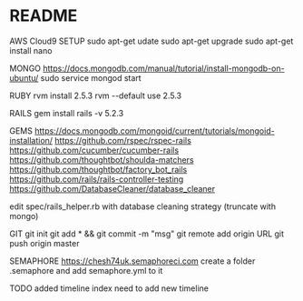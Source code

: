 # README

AWS Cloud9 SETUP
sudo apt-get udate
sudo apt-get upgrade
sudo apt-get install nano

MONGO
https://docs.mongodb.com/manual/tutorial/install-mongodb-on-ubuntu/
sudo service mongod start

RUBY
rvm install 2.5.3
rvm --default use 2.5.3

RAILS
gem install rails -v 5.2.3

GEMS
https://docs.mongodb.com/mongoid/current/tutorials/mongoid-installation/
https://github.com/rspec/rspec-rails
https://github.com/cucumber/cucumber-rails
https://github.com/thoughtbot/shoulda-matchers
https://github.com/thoughtbot/factory_bot_rails
https://github.com/rails/rails-controller-testing
https://github.com/DatabaseCleaner/database_cleaner

edit spec/rails_helper.rb with database cleaning strategy (truncate with mongo)

GIT
git init
git add * && git commit -m "msg"
git remote add origin URL
git push origin master

SEMAPHORE
https://chesh74uk.semaphoreci.com
create a folder .semaphore and add semaphore.yml to it

TODO
added timeline index need to add new timeline